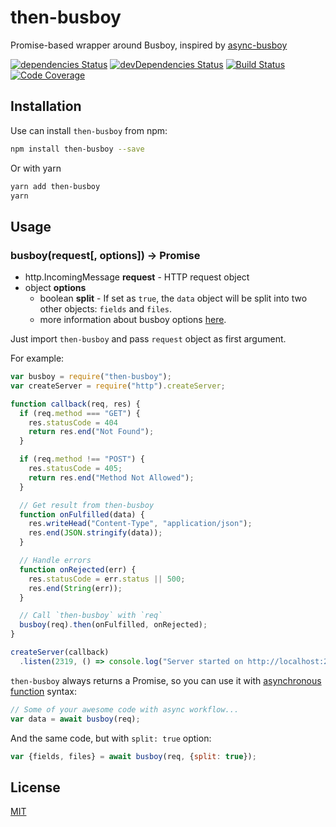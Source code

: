 # then-busboy

Promise-based wrapper around Busboy, inspired by [async-busboy](https://github.com/m4nuC/async-busboy)

[![dependencies Status](https://david-dm.org/octet-stream/then-busboy/status.svg)](https://david-dm.org/octet-stream/then-busboy)
[![devDependencies Status](https://david-dm.org/octet-stream/then-busboy/dev-status.svg)](https://david-dm.org/octet-stream/then-busboy?type=dev)
[![Build Status](https://travis-ci.org/octet-stream/then-busboy.svg?branch=master)](https://travis-ci.org/octet-stream/then-busboy)
[![Code Coverage](https://codecov.io/github/octet-stream/then-busboy/coverage.svg?branch=master)](https://codecov.io/github/octet-stream/then-busboy?branch=master)

## Installation

Use can install `then-busboy` from npm:

```bash
npm install then-busboy --save
```

Or with yarn

```bash
yarn add then-busboy
yarn
```

## Usage

### busboy(request[, options]) -> Promise

* http.IncomingMessage **request** - HTTP request object
* object **options**
  - boolean **split** - If set as `true`, the `data`
      object will be split into two other objects: `fields` and `files`.
  - more information about busboy options [here](https://github.com/mscdex/busboy#busboy-methods).

Just import `then-busboy` and pass `request` object as first argument.

For example:

```js
var busboy = require("then-busboy");
var createServer = require("http").createServer;

function callback(req, res) {
  if (req.method === "GET") {
    res.statusCode = 404
    return res.end("Not Found");
  }

  if (req.method !== "POST") {
    res.statusCode = 405;
    return res.end("Method Not Allowed");
  }

  // Get result from then-busboy
  function onFulfilled(data) {
    res.writeHead("Content-Type", "application/json");
    res.end(JSON.stringify(data));
  }

  // Handle errors
  function onRejected(err) {
    res.statusCode = err.status || 500;
    res.end(String(err));
  }

  // Call `then-busboy` with `req`
  busboy(req).then(onFulfilled, onRejected);
}

createServer(callback)
  .listen(2319, () => console.log("Server started on http://localhost:2319"));
```

`then-busboy` always returns a Promise, so you can use it with
[asynchronous function](https://github.com/tc39/ecmascript-asyncawait) syntax:

```js
// Some of your awesome code with async workflow...
var data = await busboy(req);
```

And the same code, but with `split: true` option:

```js
var {fields, files} = await busboy(req, {split: true});
```

## License

[MIT](https://github.com/octet-stream/then-busboy/blob/master/LICENSE)

